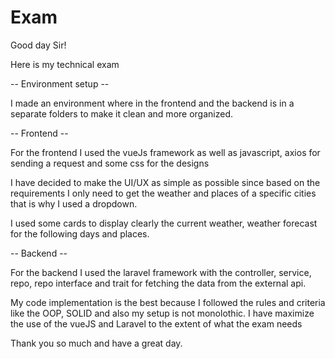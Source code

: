 # Exam

Good day Sir!

Here is my technical exam

-- Environment setup --

I made an environment where in the frontend and the backend is in a separate folders
to make it clean and more organized.


-- Frontend --

For the frontend I used the vueJs framework as well as javascript, axios for sending a request and some css for the designs

I have decided to make the UI/UX as simple as possible since based on the
requirements I only need to get the weather and places of a specific cities
that is why I used a dropdown.

I used some cards to display clearly the current weather, weather forecast for the following days
and places.


-- Backend --

For the backend I used the laravel framework with the controller, service, repo, repo interface and trait
for fetching the data from the external api.


My code implementation is the best because I followed the rules and criteria like the OOP, SOLID and also
my setup is not monolothic. I have maximize the use of the vueJS and Laravel to the extent of what the
exam needs


Thank you so much and have a great day.
